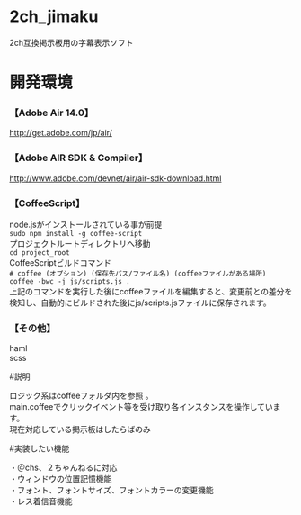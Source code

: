 2ch_jimaku
==========

2ch互換掲示板用の字幕表示ソフト

# 開発環境

### 【Adobe Air 14.0】
http://get.adobe.com/jp/air/  
### 【Adobe AIR SDK & Compiler】
http://www.adobe.com/devnet/air/air-sdk-download.html  
### 【CoffeeScript】
node.jsがインストールされている事が前提  
`sudo npm install -g coffee-script`  
プロジェクトルートディレクトリへ移動  
`cd project_root`  
CoffeeScriptビルドコマンド  
 `# coffee (オプション) (保存先パス/ファイル名) (coffeeファイルがある場所)`  
`coffee -bwc -j js/scripts.js .`  
上記のコマンドを実行した後にcoffeeファイルを編集すると、変更前との差分を検知し、自動的にビルドされた後にjs/scripts.jsファイルに保存されます。  
### 【その他】
haml  
scss  

#説明

ロジック系はcoffeeフォルダ内を参照 。  
main.coffeeでクリックイベント等を受け取り各インスタンスを操作しています。  
現在対応している掲示板はしたらばのみ  

#実装したい機能

・＠chs、２ちゃんねるに対応  
・ウィンドウの位置記憶機能  
・フォント、フォントサイズ、フォントカラーの変更機能  
・レス着信音機能  